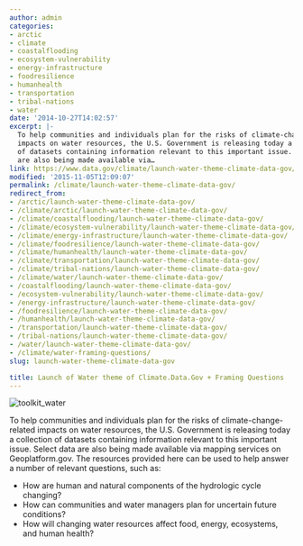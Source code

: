 ```yaml
---
author: admin
categories:
- arctic
- climate
- coastalflooding
- ecosystem-vulnerability
- energy-infrastructure
- foodresilience
- humanhealth
- transportation
- tribal-nations
- water
date: '2014-10-27T14:02:57'
excerpt: |-
  To help communities and individuals plan for the risks of climate-change-related
  impacts on water resources, the U.S. Government is releasing today a collection
  of datasets containing information relevant to this important issue. Select data
  are also being made available via…
link: https://www.data.gov/climate/launch-water-theme-climate-data-gov/
modified: '2015-11-05T12:09:07'
permalink: /climate/launch-water-theme-climate-data-gov/
redirect_from:
- /arctic/launch-water-theme-climate-data-gov/
- /climate/arctic/launch-water-theme-climate-data-gov/
- /climate/coastalflooding/launch-water-theme-climate-data-gov/
- /climate/ecosystem-vulnerability/launch-water-theme-climate-data-gov/
- /climate/energy-infrastructure/launch-water-theme-climate-data-gov/
- /climate/foodresilience/launch-water-theme-climate-data-gov/
- /climate/humanhealth/launch-water-theme-climate-data-gov/
- /climate/transportation/launch-water-theme-climate-data-gov/
- /climate/tribal-nations/launch-water-theme-climate-data-gov/
- /climate/water/launch-water-theme-climate-data-gov/
- /coastalflooding/launch-water-theme-climate-data-gov/
- /ecosystem-vulnerability/launch-water-theme-climate-data-gov/
- /energy-infrastructure/launch-water-theme-climate-data-gov/
- /foodresilience/launch-water-theme-climate-data-gov/
- /humanhealth/launch-water-theme-climate-data-gov/
- /transportation/launch-water-theme-climate-data-gov/
- /tribal-nations/launch-water-theme-climate-data-gov/
- /water/launch-water-theme-climate-data-gov/
- /climate/water-framing-questions/
slug: launch-water-theme-climate-data-gov

title: Launch of Water theme of Climate.Data.Gov + Framing Questions
---
```


![toolkit_water](https://s3-us-gov-west-1.amazonaws.com/cg-0817d6e3-93c4-4de8-8b32-da6919464e61/toolkit_water-1024x1024.png)

To help communities and individuals plan for the risks of climate-change-related impacts on water resources, the U.S. Government is releasing today a collection of datasets containing information relevant to this important issue. Select data are also being made available via mapping services on Geoplatform.gov. The resources provided here can be used to help answer a number of relevant questions, such as:

* How are human and natural components of the hydrologic cycle changing?
* How can communities and water managers plan for uncertain future conditions?
* How will changing water resources affect food, energy, ecosystems, and human health?
